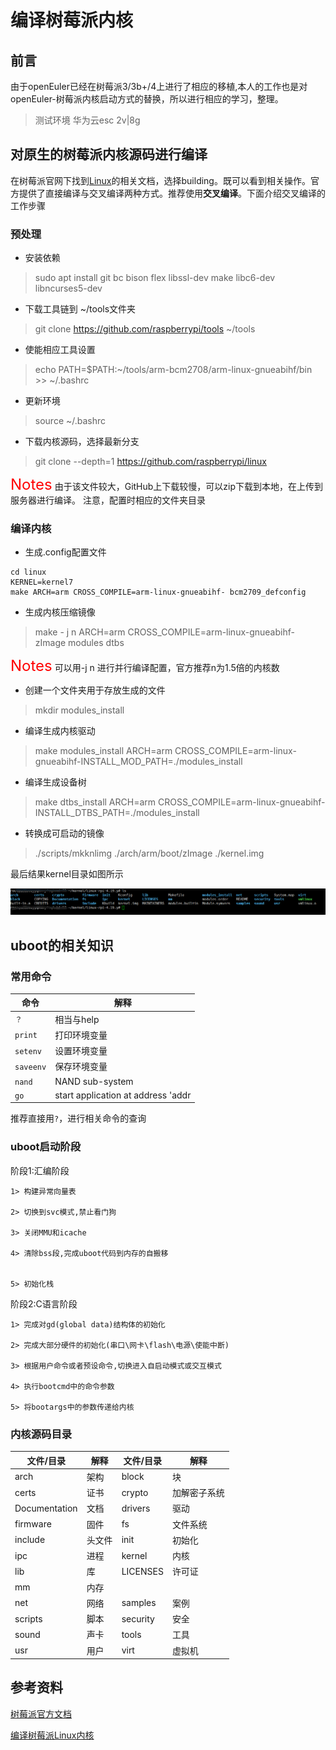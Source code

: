 # 编译树莓派内核
## 前言
由于openEuler已经在树莓派3/3b+/4上进行了相应的移植,本人的工作也是对openEuler-树莓派内核启动方式的替换，所以进行相应的学习，整理。
> 测试环境 华为云esc 2v|8g
## 对原生的树莓派内核源码进行编译
在树莓派官网下找到[Linux](https://www.raspberrypi.org/documentation/linux/)的相关文档，选择building。既可以看到相关操作。官方提供了直接编译与交叉编译两种方式。推荐使用**交叉编译**。下面介绍交叉编译的工作步骤
### 预处理
- 安装依赖
> sudo apt install git bc bison flex libssl-dev make libc6-dev libncurses5-dev

- 下载工具链到 ~/tools文件夹
>git clone https://github.com/raspberrypi/tools ~/tools

- 使能相应工具设置
> echo PATH=\$PATH:~/tools/arm-bcm2708/arm-linux-gnueabihf/bin >> ~/.bashrc

- 更新环境
> source ~/.bashrc

- 下载内核源码，选择最新分支

>git clone --depth=1 https://github.com/raspberrypi/linux

<font color = red size = 5>Notes</font>
由于该文件较大，GitHub上下载较慢，可以zip下载到本地，在上传到服务器进行编译。
注意，配置时相应的文件夹目录

### 编译内核
- 生成.config配置文件
```
cd linux 
KERNEL=kernel7
make ARCH=arm CROSS_COMPILE=arm-linux-gnueabihf- bcm2709_defconfig
```

- 生成内核压缩镜像
> make - j n ARCH=arm CROSS_COMPILE=arm-linux-gnueabihf- zImage modules dtbs

<font color = red size = 5>Notes</font>
可以用-j n 进行并行编译配置，官方推荐n为1.5倍的内核数

- 创建一个文件夹用于存放生成的文件
>mkdir modules_install	

- 编译生成内核驱动
>make modules_install ARCH=arm CROSS_COMPILE=arm-linux-gnueabihf-INSTALL_MOD_PATH=./modules_install  

- 编译生成设备树
>make dtbs_install ARCH=arm CROSS_COMPILE=arm-linux-gnueabihf- INSTALL_DTBS_PATH=./modules_install

- 转换成可启动的镜像

> ./scripts/mkknlimg ./arch/arm/boot/zImage ./kernel.img	

最后结果kernel目录如图所示

![内核示意图](./asserts/内核示意图.png)

## uboot的相关知识
### 常用命令
|  命令   | 解释  |
|  ----  | ----  |
| `？`| 相当与help |
|`print` | 打印环境变量|
| `setenv`| 设置环境变量|
|`saveenv`|保存环境变量|
|`nand`|NAND sub-system|
|`go`|start application at address 'addr|

推荐直接用`?`，进行相关命令的查询

### uboot启动阶段

阶段1:汇编阶段

	1> 构建异常向量表
	
	2> 切换到svc模式,禁止看门狗
	
	3> 关闭MMU和icache
	
	4> 清除bss段,完成uboot代码到内存的自搬移
	
	
	5> 初始化栈
阶段2:C语言阶段

	1> 完成对gd(global data)结构体的初始化
	
	2> 完成大部分硬件的初始化(串口\网卡\flash\电源\使能中断)
	
	3> 根据用户命令或者预设命令,切换进入自启动模式或交互模式
	
	4> 执行bootcmd中的命令参数
	
	5> 将bootargs中的参数传递给内核
	

### 内核源码目录
|  文件/目录   | 解释  |  文件/目录   | 解释  |
|  ----  | ----  | ---- | --- |
| arch		|架构		|	block			| 块	     |
| certs		|证书		|	crypto			| 加解密子系统	|
| Documentation	|文档	|	drivers		| 驱动   |
| firmware	|固件		|	fs 		| 文件系统	|
| include	|头文件		|	init			| 初始化	|
| ipc		|进程		|	kernel			| 内核		|
| lib		|库		|	LICENSES		| 许可证	|
| mm		|内存		|
| net 		|网络		|	samples			| 案例		|
| scripts	|脚本		|	security		| 安全		|
| sound 	|声卡		|	tools			| 工具		|
| usr		|用户		|	virt			| 虚拟机	|

## 参考资料

[树莓派官方文档](https://www.raspberrypi.org/documentation/linux/)

[编译树莓派Linux内核](https://www.pypyn.com/archives/category/raspberrypi/page/2/)

